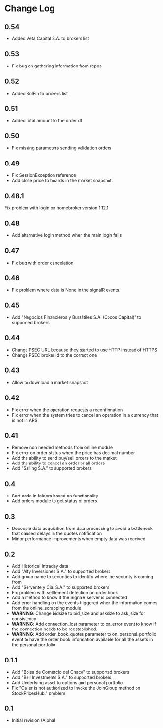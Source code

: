Change Log
==========

0.54
---
- Added Veta Capital S.A. to brokers list

0.53
---
- Fix bug on gathering information from repos

0.52
---
- Added SolFin to brokers list

0.51
---
- Added total amount to the order df

0.50
---
- Fix missing parameters sending validation orders

0.49
---
- Fix SessionException reference
- Add close price to boards in the market snapshot.

0.48.1
---
Fix problem with login on homebroker version 1.12.1

0.48
---
- Add alternative login method when the main login fails

0.47
---
- Fix bug with order cancelation

0.46
---
- Fix problem where data is None in the signalR events.

0.45
---
- Add "Negocios Financieros y Bursátiles S.A. (Cocos Capital)" to supported brokers

0.44
---
- Change PSEC URL because they started to use HTTP instead of HTTPS
- Change PSEC broker id to the correct one

0.43
---
- Allow to download a market snapshot

0.42
---
- Fix error when the operation requests a reconfirmation
- Fix error when the system tries to cancel an operation in a currency that is not in AR$

0.41
---
- Remove non needed methods from online module
- Fix error on order status when the price has decimal number
- Add the ability to send buy/sell orders to the market
- Add the ability to cancel an order or all orders
- Add "Sailing S.A." to supported brokers

0.4
---
- Sort code in folders based on functionality
- Add orders module to get status of orders

0.3
---
- Decouple data acquisition from data processing to avoid a bottleneck that caused delays in the quotes notification
- Minor performance improvements when empty data was received

0.2
---
- Add Historical Intraday data
- Add "Alfy Inversiones S.A." to supported brokers
- Add group name to securities to identify where the security is coming from
- Add "Servente y Cia. S.A." to supported brokers
- Fix problem with settlement detection on order book
- Add a method to know if the SignalR server is connected
- Add error handling on the events triggered when the information comes from the online_scrapping module
- **WARNING**: Change bidsize to bid_size and asksize to ask_size for consistency
- **WARNING**: Add connection_lost parameter to on_error event to know if the connection needs to be reestablished.
- **WARNING**: Add order_book_quotes parameter to on_personal_portfolio event to have the order book information available for all the assets in the personal portfolio

0.1.1
-----
- Add "Bolsa de Comercio del Chaco" to supported brokers
- Add "Bell Investments S.A." to supported brokers
- Add Underlying asset to options and personal portfolio
- Fix "Caller is not authorized to invoke the JoinGroup method on StockPricesHub." problem

0.1
---
- Initial revision (Alpha)